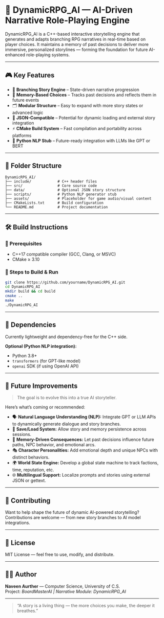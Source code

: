 # 🧠 DynamicRPG_AI — AI-Driven Narrative Role-Playing Engine

DynamicRPG_AI is a C++-based interactive storytelling engine that generates and adapts branching RPG narratives in real-time based on player choices. It maintains a memory of past decisions to deliver more immersive, personalized storylines — forming the foundation for future AI-enhanced role-playing systems.

---

## 🎮 Key Features

- 🧭 **Branching Story Engine** – State-driven narrative progression
- 🧠 **Memory-Based Choices** – Tracks past decisions and reflects them in future events
- 🗂️ **Modular Structure** – Easy to expand with more story states or advanced logic
- 🔗 **JSON-Compatible** – Potential for dynamic loading and external story integration
- ⚡ **CMake Build System** – Fast compilation and portability across platforms
- 🔮 **Python NLP Stub** – Future-ready integration with LLMs like GPT or BERT

---

## 📁 Folder Structure

```
DynamicRPG_AI/
├── include/            # C++ header files
├── src/                # Core source code
├── data/               # Optional JSON story structure
├── scripts/            # Python NLP generator stub
├── assets/             # Placeholder for game audio/visual content
├── CMakeLists.txt      # Build configuration
└── README.md           # Project documentation
```

---

## 🛠️ Build Instructions

### 🔧 Prerequisites

- C++17 compatible compiler (GCC, Clang, or MSVC)
- CMake ≥ 3.10

### 🚀 Steps to Build & Run

```bash
git clone https://github.com/yourname/DynamicRPG_AI.git
cd DynamicRPG_AI
mkdir build && cd build
cmake ..
make
./DynamicRPG_AI
```

---

## 🧩 Dependencies

Currently lightweight and dependency-free for the C++ side.

**Optional (Python NLP integration):**
- Python 3.8+
- `transformers` (for GPT-like model)
- `openai` SDK (if using OpenAI API)

---

## 🌱 Future Improvements

> The goal is to evolve this into a true AI storyteller.

Here’s what’s coming or recommended:

- 🗣️ **Natural Language Understanding (NLP):** Integrate GPT or LLM APIs to dynamically generate dialogue and story branches.
- 💾 **Save/Load System:** Allow story and memory persistence across sessions.
- 🧠 **Memory-Driven Consequences:** Let past decisions influence future paths, NPC behavior, and emotional arcs.
- 🎭 **Character Personalities:** Add emotional depth and unique NPCs with distinct behaviors.
- 🌍 **World State Engine:** Develop a global state machine to track factions, time, reputation, etc.
- 🌐 **Multilingual Support:** Localize prompts and stories using external JSON or gettext.

---

## 🤝 Contributing

Want to help shape the future of dynamic AI-powered storytelling? Contributions are welcome — from new story branches to AI model integrations.

---

## 📜 License

MIT License — feel free to use, modify, and distribute.

---

## 👨‍💻 Author

**Naveen Aurther** — Computer Science, University of C.S.  
Project: *BoardMasterAI | Narrative Module: DynamicRPG_AI*

---

> “A story is a living thing — the more choices you make, the deeper it breathes.”
